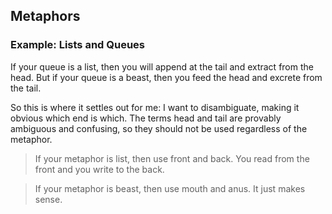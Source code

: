 
## Metaphors

### Example: Lists and Queues

If your queue is a list, then you will append at the tail and extract from the head. But if your queue is a beast, then you feed the head and excrete from the tail.


So this is where it settles out for me: I want to disambiguate, making it obvious which end is which. The terms head and tail are provably ambiguous and confusing, so they should not be used regardless of the metaphor.

> If your metaphor is list, then use front and back. You read from the front and you write to the back.

> If your metaphor is beast, then use mouth and anus. It just makes sense.

